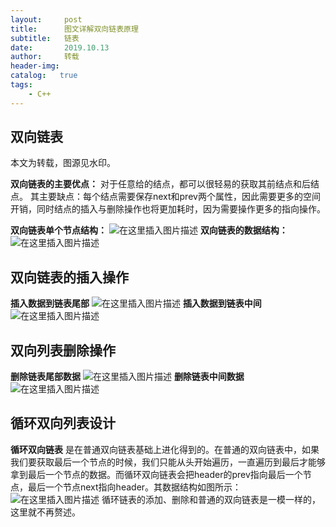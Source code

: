 ```yaml
---
layout:     post
title:      图文详解双向链表原理
subtitle:   链表
date:       2019.10.13
author:     转载
header-img: 
catalog:   true
tags:
    - C++
---
```


## 双向链表

本文为转载，图源见水印。

**双向链表的主要优点：** 对于任意给的结点，都可以很轻易的获取其前结点和后结点。
其主要缺点：每个结点需要保存next和prev两个属性，因此需要更多的空间开销，同时结点的插入与删除操作也将更加耗时，因为需要操作更多的指向操作。

**双向链表单个节点结构：**
![在这里插入图片描述](https://img-blog.csdnimg.cn/20191013184351597.png)
**双向链表的数据结构：**
![在这里插入图片描述](https://img-blog.csdnimg.cn/20191013184521651.png)

## 双向链表的插入操作
**插入数据到链表尾部**
![在这里插入图片描述](https://img-blog.csdnimg.cn/20191013184604740.png)
**插入数据到链表中间**
![在这里插入图片描述](https://img-blog.csdnimg.cn/20191013184645574.png?x-oss-process=image/watermark,type_ZmFuZ3poZW5naGVpdGk,shadow_10,text_aHR0cHM6Ly9ibG9nLmNzZG4ubmV0L3FxXzM0MDEwNTM4,size_16,color_FFFFFF,t_70)

## 双向列表删除操作

**删除链表尾部数据**
![在这里插入图片描述](https://img-blog.csdnimg.cn/20191013184736338.png)
**删除链表中间数据**
![在这里插入图片描述](https://img-blog.csdnimg.cn/20191013184758203.png)

## 循环双向列表设计
**循环双向链表** 是在普通双向链表基础上进化得到的。在普通的双向链表中，如果我们要获取最后一个节点的时候，我们只能从头开始遍历，一直遍历到最后才能够拿到最后一个节点的数据。而循环双向链表会把header的prev指向最后一个节点，最后一个节点next指向header。其数据结构如图所示：
![在这里插入图片描述](https://img-blog.csdnimg.cn/20191013184830814.png?x-oss-process=image/watermark,type_ZmFuZ3poZW5naGVpdGk,shadow_10,text_aHR0cHM6Ly9ibG9nLmNzZG4ubmV0L3FxXzM0MDEwNTM4,size_16,color_FFFFFF,t_70)
循环链表的添加、删除和普通的双向链表是一模一样的，这里就不再赘述。